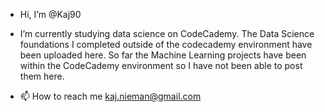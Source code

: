 - Hi, I’m @Kaj90
- I’m currently studying data science on CodeCademy. The Data Science foundations I completed outside of the codecademy environment have been uploaded here. So far the Machine Learning projects have been within the CodeCademy environment so I have not been able to post them here.

- 📫 How to reach me kaj.nieman@gmail.com

<!---
Kaj90/Kaj90 is a ✨ special ✨ repository because its `README.md` (this file) appears on your GitHub profile.
You can click the Preview link to take a look at your changes.
--->
